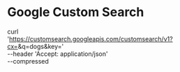 # Google Custom Search

curl \
  'https://customsearch.googleapis.com/customsearch/v1?cx=<engine>&q=dogs&key=<key>' \
  --header 'Accept: application/json' \
  --compressed
